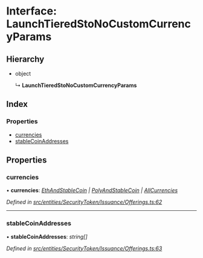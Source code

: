 # Interface: LaunchTieredStoNoCustomCurrencyParams

## Hierarchy

* object

  ↳ **LaunchTieredStoNoCustomCurrencyParams**

## Index

### Properties

* [currencies](_entities_securitytoken_issuance_offerings_.launchtieredstonocustomcurrencyparams.md#currencies)
* [stableCoinAddresses](_entities_securitytoken_issuance_offerings_.launchtieredstonocustomcurrencyparams.md#stablecoinaddresses)

## Properties

###  currencies

• **currencies**: *[EthAndStableCoin](../modules/_entities_securitytoken_issuance_offerings_.md#ethandstablecoin) | [PolyAndStableCoin](../modules/_entities_securitytoken_issuance_offerings_.md#polyandstablecoin) | [AllCurrencies](../modules/_entities_securitytoken_issuance_offerings_.md#allcurrencies)*

*Defined in [src/entities/SecurityToken/Issuance/Offerings.ts:62](https://github.com/PolymathNetwork/polymath-sdk/blob/fb8c7c9/src/entities/SecurityToken/Issuance/Offerings.ts#L62)*

___

###  stableCoinAddresses

• **stableCoinAddresses**: *string[]*

*Defined in [src/entities/SecurityToken/Issuance/Offerings.ts:63](https://github.com/PolymathNetwork/polymath-sdk/blob/fb8c7c9/src/entities/SecurityToken/Issuance/Offerings.ts#L63)*
